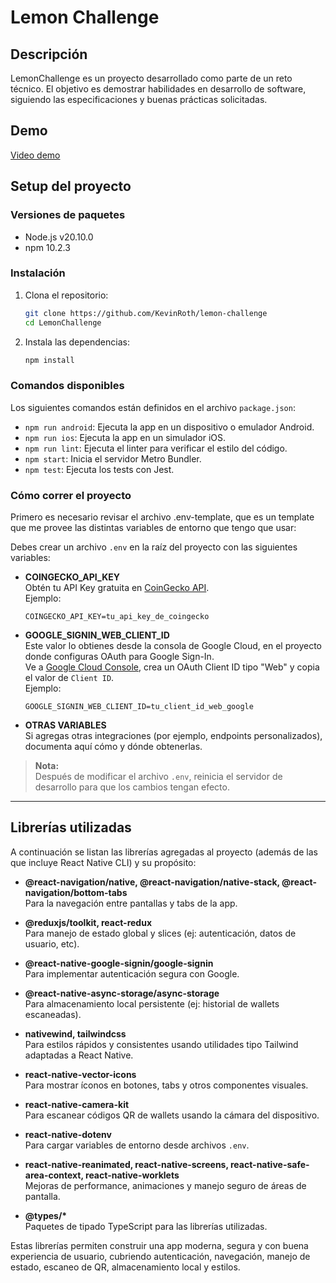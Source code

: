 # Lemon Challenge

## Descripción

LemonChallenge es un proyecto desarrollado como parte de un reto técnico. El objetivo es demostrar habilidades en desarrollo de software, siguiendo las especificaciones y buenas prácticas solicitadas.

## Demo

[Video demo](./docs/demo.mp4)

## Setup del proyecto

### Versiones de paquetes

- Node.js v20.10.0
- npm 10.2.3

### Instalación

1. Clona el repositorio:

   ```bash
   git clone https://github.com/KevinRoth/lemon-challenge
   cd LemonChallenge
   ```

2. Instala las dependencias:

   ```bash
   npm install
   ```

### Comandos disponibles

Los siguientes comandos están definidos en el archivo `package.json`:

- `npm run android`: Ejecuta la app en un dispositivo o emulador Android.
- `npm run ios`: Ejecuta la app en un simulador iOS.
- `npm run lint`: Ejecuta el linter para verificar el estilo del código.
- `npm start`: Inicia el servidor Metro Bundler.
- `npm test`: Ejecuta los tests con Jest.

### Cómo correr el proyecto

Primero es necesario revisar el archivo .env-template, que es un template que me provee las distintas variables de entorno que tengo que usar:

Debes crear un archivo `.env` en la raíz del proyecto con las siguientes variables:

- **COINGECKO_API_KEY**  
  Obtén tu API Key gratuita en [CoinGecko API](https://www.coingecko.com/es/api/documentation).  
  Ejemplo:

  ```
  COINGECKO_API_KEY=tu_api_key_de_coingecko
  ```

- **GOOGLE_SIGNIN_WEB_CLIENT_ID**  
  Este valor lo obtienes desde la consola de Google Cloud, en el proyecto donde configuras OAuth para Google Sign-In.  
  Ve a [Google Cloud Console](https://console.cloud.google.com/apis/credentials), crea un OAuth Client ID tipo "Web" y copia el valor de `Client ID`.  
  Ejemplo:

  ```
  GOOGLE_SIGNIN_WEB_CLIENT_ID=tu_client_id_web_google
  ```

- **OTRAS VARIABLES**  
  Si agregas otras integraciones (por ejemplo, endpoints personalizados), documenta aquí cómo y dónde obtenerlas.

> **Nota:**  
> Después de modificar el archivo `.env`, reinicia el servidor de desarrollo para que los cambios tengan efecto.

---

## Librerías utilizadas

A continuación se listan las librerías agregadas al proyecto (además de las que incluye React Native CLI) y su propósito:

- **@react-navigation/native, @react-navigation/native-stack, @react-navigation/bottom-tabs**  
  Para la navegación entre pantallas y tabs de la app.

- **@reduxjs/toolkit, react-redux**  
  Para manejo de estado global y slices (ej: autenticación, datos de usuario, etc).

- **@react-native-google-signin/google-signin**  
  Para implementar autenticación segura con Google.

- **@react-native-async-storage/async-storage**  
  Para almacenamiento local persistente (ej: historial de wallets escaneadas).

- **nativewind, tailwindcss**  
  Para estilos rápidos y consistentes usando utilidades tipo Tailwind adaptadas a React Native.

- **react-native-vector-icons**  
  Para mostrar íconos en botones, tabs y otros componentes visuales.

- **react-native-camera-kit**  
  Para escanear códigos QR de wallets usando la cámara del dispositivo.

- **react-native-dotenv**  
  Para cargar variables de entorno desde archivos `.env`.

- **react-native-reanimated, react-native-screens, react-native-safe-area-context, react-native-worklets**  
  Mejoras de performance, animaciones y manejo seguro de áreas de pantalla.

- **@types/\***  
  Paquetes de tipado TypeScript para las librerías utilizadas.

Estas librerías permiten construir una app moderna, segura y con buena experiencia de usuario, cubriendo autenticación, navegación, manejo de estado, escaneo de QR, almacenamiento local y estilos.
